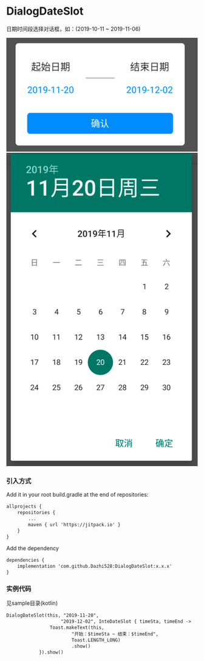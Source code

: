 # DialogDateSlot
日期时间段选择对话框，如：(2019-10-11 ~ 2019-11-06)

<img src="https://github.com/Dazhi528/DialogDateSlot/blob/master/screenshots/dialog_dateslot.png"/>

<img src="https://github.com/Dazhi528/DialogDateSlot/blob/master/screenshots/dialog_calendar.png"/>


### 引入方式

Add it in your root build.gradle at the end of repositories:
```
allprojects {
    repositories {
        ...
        maven { url 'https://jitpack.io' }
    }
}
```

Add the dependency
```
dependencies {
    implementation 'com.github.Dazhi528:DialogDateSlot:x.x.x'
}
```

### 实例代码
见sample目录(kotlin)
```
DialogDateSlot(this, "2019-11-20",
                    "2019-12-02", InteDateSlot { timeSta, timeEnd ->
                Toast.makeText(this,
                        "开始：$timeSta ~ 结束：$timeEnd",
                        Toast.LENGTH_LONG)
                        .show()
            }).show()
```